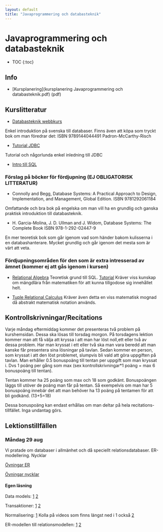 ```yaml
---
layout: default
title: "Javaprogrammering och databasteknik"
---
```



Javaprogrammering och databasteknik
=========================================

* TOC
{:toc}

Info
----

* [Kursplanering](kursplanering Javaprogrammering och databasteknik.pdf) (pdf)

Kurslitteratur
----
* [Databasteknik webbkurs](http://www.databasteknik.se/webbkursen/) 

Enkel introduktion på svenska till databaser. Finns även att köpa som tryckt bok om man föredrar det: ISBN 9789144044491 Padron-McCarthy-Risch 

* [Tutorial JDBC](http://www.tutorialspoint.com/jdbc/index.htm)

Tutorial och någorlunda enkel inledning till JDBC

* [Intro till SQL](http://www.w3schools.com/sql/)


  
### Förslag på böcker för fördjupning (EJ OBLIGATORISK LITTERATUR)


* Connolly and Begg, Database Systems: A Practical Approach to Design, Implementation, and Management, Global Edition. ISBN 9781292061184

Omfattande och bra bok på engelska om man vill ha en grundlig och ganska praktisk introduktion till databasteknik.
  
* H. Garcia-Molina, J. D. Ullman and J. Widom, Database Systems: The Complete Book  ISBN  978-1-292-02447-9

En mer teoretisk bok som går igenom vad som händer bakom kulisserna  i en databashanterare. Mycket grundlig och går igenom det mesta som är värt att veta.

### Fördjupningsområden för den som är extra intresserad av ämnet (kommer ej att gås igenom i kursen)

* [Relational Algebra](https://en.wikipedia.org/wiki/Relational_algebra)
Teoretisk grund till SQL. [Tutorial](http://www.tutorialspoint.com/dbms/relational_algebra.htm) Kräver viss kunskap om mängdlära från matematiken för att kunna tillgodose sig innehållet helt.

* [Tuple Relational Calculus](https://en.wikipedia.org/wiki/Tuple_relational_calculus#Atoms)
Kräver även detta en viss matematisk mognad då abstrakt matematisk notation används.

Kontrollskrivningar/Recitations
----
Varje måndag eftermiddag kommer det presenteras två problem på kurshemsidan. Dessa ska lösas till torsdag morgon. På torsdagens lektion kommer man att få välja att kryssa i att man har löst noll,ett eller två av dessa problem. Har man kryssat i ett eller två ska man vara beredd att man kanske får presentera sina lösningar på tavlan. Sedan kommer en person, som kryssat i att den löst problemet, slumpvis bli vald att göra uppgiften på tavlan. Man erhåller 0.5 bonuspoäng till tentan per uppgift som man kryssat i. Dvs 1 poäng per gång som max (sex kontrollskrivningar*1 poäng = max 6 bonuspoäng till tentan). 

Tentan kommer ha 25 poäng som max och 18 som godkänt. Bonuspoängen läggs till utöver de poäng man får på tentan. Så exempelvis om man har 5 bonuspoäng innebär det att man behöver ha 13 poäng på tentamen för att bli godkänd. (13+5=18)

Dessa bonuspoäng kan endast erhållas om man deltar på hela recitations-tillfället. Inga undantag görs.


Lektionstillfällen
-------------------

### Måndag 29 aug

Vi pratade om databaser i allmänhet och då speciellt relationsdatabaser. ER-modellering. Nycklar

[Övningar ER](Övningar_ER.pdf)

[Övningar nycklar](Övningar_nycklar.pdf)

#### Egen läsning
Data models: [1](http://www.datamodel.com/index.php/articles/what-are-conceptual-logical-and-physical-data-models/) [2](https://en.wikipedia.org/wiki/ANSI-SPARC_Architecture)

Transaktioner: [1](https://en.wikipedia.org/wiki/Database_transaction) [2](https://en.wikipedia.org/wiki/ACID)

Normalisering: [1](http://porkforge.mardby.se/index.php?title=Normalisering) Kolla på videos som finns längst ned i 1 också
[2](http://www.databasteknik.se/webbkursen/normalisering/index.html)

ER-modellen till relationsmodellen: [1](http://databasteknik.se/webbkursen/er2relationer/index.html) [2](https://dbwebb.se/kunskap/kokbok-for-databasmodellering)


